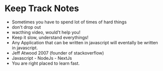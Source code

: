
# Keep Track Notes
- Sometimes you have to spend lot of times of hard things
- don't drop out
- wacthing video, would't help you!
- Keep it slow, understand everythings!
- Any Application that can be written in javascript will eventally be written in javascript.
- Jeff Atwood 2007 (founder of stackoverflow)
- Javascript - NodeJs - NextJs
- You are right placed to learn fast.